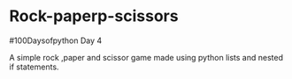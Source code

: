 # Rock-paperp-scissors
#100Daysofpython Day 4


A simple rock ,paper and scissor game made using python lists and nested if statements.
